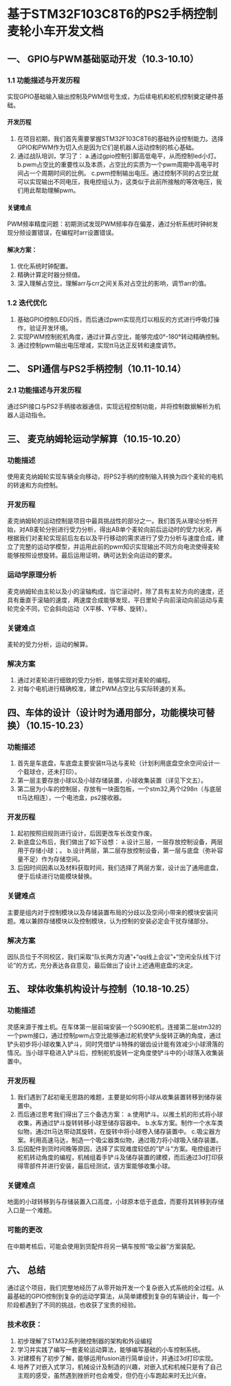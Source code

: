﻿# 基于STM32F103C8T6的PS2手柄控制麦轮小车开发文档

## 一、 GPIO与PWM基础驱动开发（10.3-10.10）
### 1.1 功能描述与开发历程

实现GPIO基础输入输出控制及PWM信号生成，为后续电机和舵机控制奠定硬件基础。
#### 开发历程
1. 在项目初期，我们首先需要掌握STM32F103C8T6的基础外设控制能力。选择GPIO和PWM作为切入点是因为它们是机器人运动控制的核心基础。
2. 通过战队培训，学习了：
     a.通过gpio控制引脚高低电平，从而控制led小灯。
     b.pwm占空比的重要性以及本质，占空比的实质为一个pwm周期中高电平时间占一个周期时间的比例。
     c.pwm控制输出电压。通过控制不同的占空比就可以实现输出不同电压，我电控组认为，这类似于此前所接触的等效电压，我们用此帮助理解pwm。


#### 关键难点
PWM频率精度问题：初期测试发现PWM频率存在偏差，通过分析系统时钟树发现分频设置错误，在编程时arr设置错误。

#### 解决方案：

1. 优化系统时钟配置。
2. 精确计算定时器分频值。
3. 深入理解占空比，理解arr与crr之间关系对占空比的影响，调节arr的值。

### 1.2 迭代优化

1. 基础GPIO控制LED闪烁，而后通过pwm实现亮灯以相反的方式进行呼吸灯操作，验证开发环境。
2. 实现PWM控制舵机角度，通过计算占空比，能够完成0°-180°转动精确控制。
3. 通过控制pwm输出电压增减，实现tt马达正反转和速度调节。



## 二、 SPI通信与PS2手柄控制（10.11-10.14）
### 2.1 功能描述与开发历程

通过SPI接口与PS2手柄接收器通信，实现远程控制功能，并将控制数据解析为机器人运动指令。




## 三、 麦克纳姆轮运动学解算（10.15-10.20）

### 功能描述

使用麦克纳姆轮实现车辆全向移动，将PS2手柄的控制输入转换为四个麦轮的电机的转速和方向控制。

### 开发历程

麦克纳姆轮的运动控制是项目中最具挑战性的部分之一。我们首先从理论分析开始，对AB麦轮分别进行受力分析，得出AB单个麦轮向前后运动时的受力状况，再根据我们对麦轮实现前后左右以及平行移动的需求进行了受力分析与速度合成，建立了完整的运动学模型，并运用此前的pwm知识实现输出不同方向电流使得麦轮能够按照设想旋转。最后运用证明，确可达到全向运动的要求。

### 运动学原理分析

麦克纳姆轮由主轮以及小的滚轴构成，当它滚动时，除了具有主轮方向的速度，还具有垂直于滚轴的速度，两速度合成能够发现，平日里轮子向前滚动向前运动与麦轮完全不同，它会斜向运动（X平移、Y平移、旋转）。

### 关键难点
麦轮的受力分析，运动的解算。

### 解决方案
1. 通过对麦轮进行细致的受力分析，能够实现对麦轮的编程。
2. 对每个电机进行精确校准，建立PWM占空比与实际转速的关系。



## 四、车体的设计（设计时为通用部分，功能模块可替换）（10.15-10.23）

### 功能描述

1. 首先是车底盘，车底盘主要安装tt马达与麦轮（计划利用底盘空余空间设计一个载球仓，还未打印）。
2. 第一层主要存放小球以及小球存储装置，小球收集装置（详见下文五）。
3. 第二层为小车的控制层，存放有一块面包板，一个stm32,两个l298n（与底层tt马达相连），一个电池盒，ps2接收器。

### 开发历程

1. 起初按照旧规则进行设计，后因更改车长改变作废。
2. 新底盘公布后，我们做出了如下设想：
    a.设计三层，一层存放控制设备，两层用于存储小球；。
    b.设计两层，第二层存放控制设备，第一层与底盘（弥补容量不足）作为存储空间。
3. 后因时间因素以及材料获取时间，我们选择了两层方案，设计出了通用底盘，便于后续进行功能模块替换。

### 关键难点

主要是组内对于控制模块以及存储装置布局的分歧以及空间小带来的模块安装问题。难以兼顾存储模块以及控制模块，认为控制的安装必定会干扰存储部分。

### 解决方案

因队员位于不同校区，我们采取“队长两方沟通”+“qq线上会议”+“空闲全队线下讨论”的方式，充分表达各自意见，最后做出了设计上述通用底盘的决定。


## 五、 球体收集机构设计与控制（10.18-10.25）

### 功能描述

灵感来源于推土机。在车体第一层前端安装一个SG90舵机，连接第二层stm32的一个pwm接口，通过控制pwm占空比能够通过舵机使铲头旋转正确的角度，通过铲头初步将小球收集入铲斗，同时凭借铲斗特殊的锯齿设计能有效减少小球滑落的情况。当小球平稳进入铲斗后，控制舵机旋转一定角度使铲斗中的小球落入收集装置中。

### 开发历程

1. 我们遇到了起初毫无思路的难题，主要是如何将小球从收集装置转移到储存装置中。
2. 而后通过思考我们得出了三个备选方案：
      a.使用铲斗。以推土机的形式将小球收集，再通过铲斗旋转转移小球至储存容器中。
      b.水车方案。制作一个水车类似物，通过tt马达带动其旋转，在旋转中将小球卷入储存装置中。
      c.吸尘器方案。利用高速马达，制造一个吸尘器类似物，通过吸力将小球吸入储存装置。
3. 后因配件到货时间晚等原因，选择了实现难度较低的”铲斗“方案。电控组进行舵机转动角度的编程，机械组着手铲斗及储存装置的建模，而后通过3d打印获得零部件并进行安装，最后经测试，该方案能够收集小球。

### 关键难点

地面的小球转移到与存储装置入口高度，小球原本低于底盘，而要将其转移到存储入口是一个难题。



### 可能的更改

在中期考核后，可能会使用到货配件将另一辆车按照“吸尘器”方案装配。






## 六、 总结
通过这个项目，我们完整地经历了从零开始开发一个复杂嵌入式系统的全过程。从最基础的GPIO控制到复杂的运动学算法，从简单建模到复杂的车辆设计，每一个阶段都遇到了不同的挑战，也收获了宝贵的经验。

### 技术收获：

1. 初步理解了STM32系列微控制器的架构和外设编程
2. 学习并实践了编写一套麦轮运动算法，能够编写基础的小车控制系统。
3. 对建模有了初步了解，能够运用fusion进行简单设计，并通过3d打印实现。
4. 培养了对嵌入式学习，机械设计及制造的兴趣，对嵌入式和机械只是有了自己主观的感受，虽然遇到挫折时也会难受，但仍在小车跑起来时无比兴奋。
